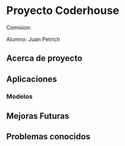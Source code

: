 # Proyecto Coderhouse

Comision:

Alumno: Juan Petrich

## Acerca de proyecto

## Aplicaciones

### Modelos

## Mejoras Futuras

## Problemas conocidos